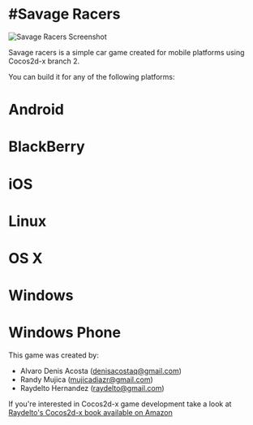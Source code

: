 #Savage Racers
=============
![Savage Racers Screenshot](http://raydelto.org/savage.png "Savage Racers Screenshot")

Savage racers is a simple car game created for mobile platforms using Cocos2d-x branch 2.

You can build it for any of the following platforms:
# Android
# BlackBerry
# iOS
# Linux
# OS X
# Windows
# Windows Phone

This game was created by:

* Alvaro Denis Acosta (denisacostaq@gmail.com)
* Randy Mujica (mujicadiazr@gmail.com)
* Raydelto Hernandez (raydelto@gmail.com)

If you're interested in Cocos2d-x game development take a look at [Raydelto's Cocos2d-x book available on Amazon](https://www.amazon.com/Building-Android-Cocos2d-x-Raydelto-Hernandez/dp/1785283839)
